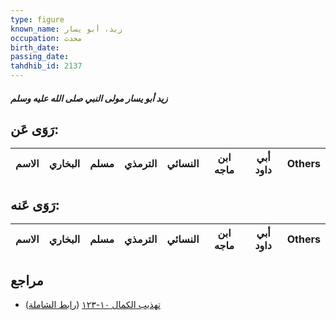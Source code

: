 ```yaml
---
type: figure
known_name: زيد، أبو يسار
occupation: محدث
birth_date:
passing_date:
tahdhib_id: 2137
---
```

##### زيد أبو يسار مولى النبي صلى الله عليه وسلم

## رَوَى عَن:
| الاسم | البخاري | مسلم | الترمذي | النسائي | ابن ماجه | أبي داود | Others |
| ----- | ------- | ---- | ------- | ------- | -------- | -------- | ------ |
## رَوَى عَنه:
| الاسم | البخاري | مسلم | الترمذي | النسائي | ابن ماجه | أبي داود | Others |
| ----- | ------- | ---- | ------- | ------- | -------- | -------- | ------ |
## مراجع
- [تهذيب الكمال ١٠-١٢٣](obsidian://open?vault=Tahdhib-al-Kamal&file=Figures/٢١٣٧-زيد%20أبو%20يسار%20مولى%20النبي%20صلى%20الله%20عليه%20وسلم) ([رابط الشاملة](https://shamela.ws/book/3722/4895))